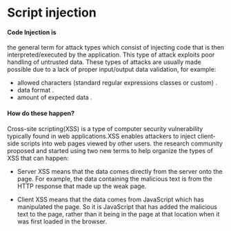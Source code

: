 

# Script injection


 #### Code Injection is
  the general term for attack types which consist of injecting code that is then interpreted/executed by the application.
 This type of attack exploits poor handling of untrusted data.
 These types of attacks are usually made possible due to a lack of proper input/output data validation, for example:
* allowed characters (standard regular expressions classes or custom) .
* data format .
* amount of expected data .

#### How do these happen?

Cross-site scripting(XSS) is a type of computer security vulnerability typically found in web applications.XSS enables attackers to inject client-side scripts into web pages viewed by other users. the research community proposed and started using two new terms to help organize the types of XSS that can happen:

* Server XSS means that the data comes directly from the server onto the page. For example, the data containing the malicious text is from the HTTP response that made up the weak page.

* Client XSS means that the data comes from JavaScript which has manipulated the page. So it is JavaScript that has added the malicious text to the page, rather than it being in the page at that location when it was first loaded in the browser.
